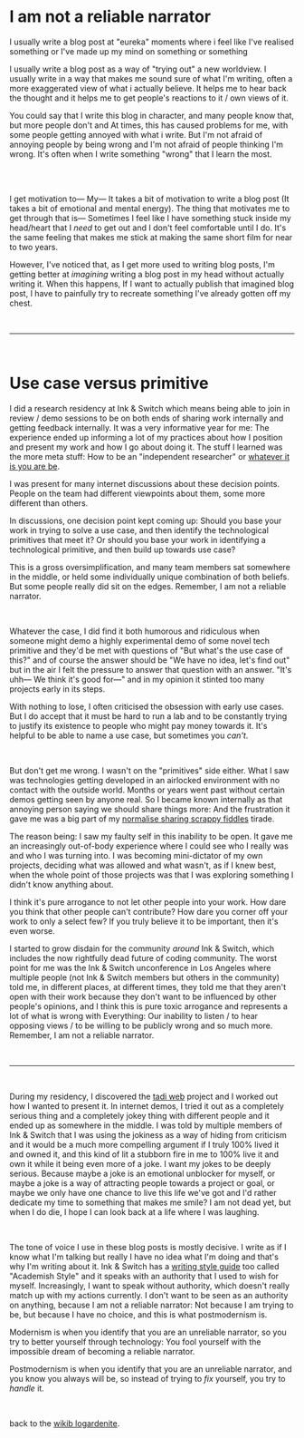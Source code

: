 # I am not a reliable narrator

I usually write a blog post at "eureka" moments where i feel like I've realised something or I've made up my mind on something or something

I usually write a blog post as a way of "trying out" a new worldview. I usually write in a way that makes me sound sure of what I'm writing, often a more exaggerated view of what i actually believe. It helps me to hear back the thought and it helps me to get people's reactions to it / own views of it. 

You could say that I write this blog in character, and many people know that, but more people don't and At times, this has caused problems for me, with some people getting annoyed with what i write. But I'm not afraid of annoying people by being wrong and I'm not afraid of people thinking I'm wrong. It's often when I write something "wrong" that I learn the most. 

<br>

<br>

I get motivation to— My— It takes a bit of motivation to write a blog post (It takes a bit of emotional and mental energy). The thing that motivates me to get through that is— Sometimes I feel like I have something stuck inside my head/heart that I *need* to get out and I don't feel comfortable until I do. It's the same feeling that makes me stick at making the same short film for near to two years. 

However, I've noticed that, as I get more used to writing blog posts, I'm getting better at *imagining* writing a blog post in my head without actually writing it. When this happens, If I want to actually publish that imagined blog post, I have to painfully try to recreate something I've already gotten off my chest. 

<br>

---

<br>

# Use case versus primitive

I did a research residency at Ink & Switch which means being able to join in review / demo sessions to be on both ends of sharing work internally and getting feedback internally. It was a very informative year for me: The experience ended up informing a lot of my practices about how I position and present my work and how I go about doing it. The stuff I learned was the more meta stuff: How to be an "independent researcher" or [whatever it is you are be](https://www.todepond.com/wikiblogarden/work/what-are-you/).

I was present for many internet discussions about these decision points. People on the team had different viewpoints about them, some more different than others. 

In discussions, one decision point kept coming up: Should you base your work in trying to solve a use case, and then identify the technological primitives that meet it? Or should you base your work in identifying a technological primitive, and then build up towards use case?

This is a gross oversimplification, and many team members sat somewhere in the middle, or held some individually unique combination of both beliefs. But some people really did sit on the edges. Remember, I am not a reliable narrator. 

<br>

Whatever the case, I did find it both humorous and ridiculous when someone might demo a highly experimental demo of some novel tech primitive and they'd be met with questions of "But what's the use case of this?" and of course the answer should be "We have no idea, let's find out" but in the air I felt the pressure to answer that question with an answer. "It's uhh— We think it's good for—" and in my opinion it stinted too many projects early in its steps.

With nothing to lose, I often criticised the obsession with early use cases. But I do accept that it must be hard to run a lab and to be constantly trying to justify its existence to people who might pay money towards it. It's helpful to be able to name a use case, but sometimes you *can't*.

<br>

But don't get me wrong. I wasn't on the "primitives" side either. What I saw was technologies getting developed in an airlocked environment with no contact with the outside world. Months or years went past without certain demos getting seen by anyone real. So I became known internally as that annoying person saying we should share things more: And the frustration it gave me was a big part of my [normalise sharing scrappy fiddles](https://www.todepond.com/report/arroost/) tirade.

The reason being: I saw my faulty self in this inability to be open. It gave me an increasingly out-of-body experience where I could see who I really was and who I was turning into. I was becoming mini-dictator of my own projects, deciding what was allowed and what wasn't, as if I knew best, when the whole point of those projects was that I was exploring something I didn't know anything about. 

I think it's pure arrogance to not let other people into your work. How dare you think that other people can't contribute? How dare you corner off your work to only a select few? If you truly believe it to be important, then it's even worse. 

I started to grow disdain for the community *around* Ink & Switch, which includes the now rightfully dead future of coding community. The worst point for me was the Ink & Switch unconference in Los Angeles where multiple people (not Ink & Switch members but others in the community) told me, in different places, at different times, they told me that they aren't open with their work because they don't want to be influenced by other people's opinions, and I think this is pure toxic arrogance and represents a lot of what is wrong with Everything: Our inability to listen / to hear opposing views / to be willing to be publicly wrong and so much more. Remember, I am not a reliable narrator.

<br>

---

<br>

During my residency, I discovered the [tadi web](https://www.youtube.com/watch?v=ft6xOAijwFo) project and I worked out how I wanted to present it. In internet demos, I tried it out as a completely serious thing and a completely jokey thing with different people and it ended up as somewhere in the middle. I was told by multiple members of Ink & Switch that I was using the jokiness as a way of hiding from criticism and it would be a much more compelling argument if I truly 100% lived it and owned it, and this kind of lit a stubborn fire in me to 100% live it and own it while it being even more of a joke. I want my jokes to be deeply serious. Because maybe a joke is an emotional unblocker for myself, or maybe a joke is a way of attracting people towards a project or goal, or maybe we only have one chance to live this life we've got and I'd rather dedicate my time to something that makes me smile? I am not dead yet, but when I do die, I hope I can look back at a life where I was laughing.

<br>

The tone of voice I use in these blog posts is mostly decisive. I write as if I know what I'm talking but really I have no idea what I'm doing and that's why I'm writing about it. Ink & Switch has a [writing style guide](https://www.todepond.com/wikiblogarden/academia/style/two-beat) too called "Academish Style" and it speaks with an authority that I used to wish for myself. Increasingly, I want to speak without authority, which doesn't really match up with my actions currently. I don't want to be seen as an authority on anything, because I am not a reliable narrator: Not because I am trying to be, but because I have no choice, and this is what postmodernism is.

Modernism is when you identify that you are an unreliable narrator, so you try to better yourself through technology: You fool yourself with the impossible dream of becoming a reliable narrator. 

Postmodernism is when you identify that you are an unreliable narrator, and you know you always will be, so instead of trying to *fix* yourself, you try to *handle* it.

<br>

back to the [wikib
logardenite](/wikiblogardenite).
